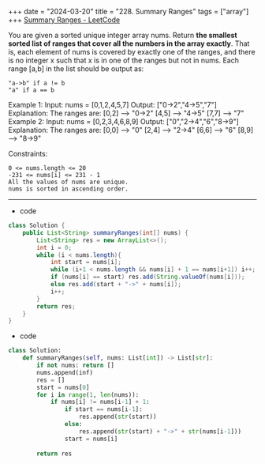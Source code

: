 +++ 
date = "2024-03-20"
title = "228. Summary Ranges"
tags = ["array"]
+++
[Summary Ranges - LeetCode](https://leetcode.com/problems/summary-ranges/)

You are given a sorted unique integer array nums.
Return __the smallest sorted list of ranges that cover all the numbers in the array exactly__. That is, each element of nums is covered by exactly one of the ranges, and there is no integer x such that x is in one of the ranges but not in nums.
Each range [a,b] in the list should be output as:

	"a->b" if a != b
	"a" if a == b 
Example 1:
Input: nums = [0,1,2,4,5,7] Output: ["0->2","4->5","7"] Explanation: The ranges are: [0,2] --> "0->2" [4,5] --> "4->5" [7,7] --> "7" 
Example 2:
Input: nums = [0,2,3,4,6,8,9] Output: ["0","2->4","6","8->9"] Explanation: The ranges are: [0,0] --> "0" [2,4] --> "2->4" [6,6] --> "6" [8,9] --> "8->9" 
 
Constraints:

	0 <= nums.length <= 20
	-231 <= nums[i] <= 231 - 1
	All the values of nums are unique.
	nums is sorted in ascending order.

---
- code
```java
class Solution {
    public List<String> summaryRanges(int[] nums) {
        List<String> res = new ArrayList<>();
        int i = 0;
        while (i < nums.length){
            int start = nums[i];
            while (i+1 < nums.length && nums[i] + 1 == nums[i+1]) i++;
            if (nums[i] == start) res.add(String.valueOf(nums[i]));
            else res.add(start + "->" + nums[i]);
            i++;
        }
        return res;
    }
}
```
- code
```py
class Solution:
    def summaryRanges(self, nums: List[int]) -> List[str]:
        if not nums: return []
        nums.append(inf)
        res = []
        start = nums[0]
        for i in range(1, len(nums)):
            if nums[i] != nums[i-1] + 1:
                if start == nums[i-1]:
                    res.append(str(start))
                else:
                    res.append(str(start) + "->" + str(nums[i-1]))
                start = nums[i]
                
        return res
```
